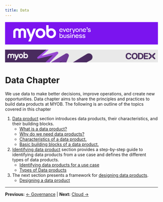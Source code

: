```yaml
---
title: Data
---
```


![MYOB Banner](../../assets/images/myob-banner.png)

<!-- confluence-page-id: 9293661683 -->
![](../assets/BANNER.png)
# Data Chapter

We use data to make better decisions, improve operations, and create new opportunities. Data chapter aims to share the principles and practices to build data products at MYOB. The following is an outline of the topics covered in this chapter

1. [Data product](./data-product.md#what-is-a-data-product) section introduces data products, their characteristics, and their building blocks.
     * [What is a data product?](./data-product.md#what-is-a-data-product)
     * [Why do we need data products?](./data-product.md#why-do-we-need-data-products)
     * [Characteristics of a data product.](./data-product.md#data-product-characteristics)
     * [Basic building blocks of a data product.](./data-product.md#data-product-basic-building-blocks)
2. [Identifying data product](./identifying-data-products.md) section provides a step-by-step guide to identifying data products from a use case and defines the different types of data products.
     * [Identifying data products for a use case](./identifying-data-products.md)
     * [Types of Data products](./identifying-data-products.md#types-of-data-products)
3. The next section presents a framework for [designing data products](./designing-data-product.md).
     * [Designing a data product](./designing-data-product.md)

---

**Previous:** [← Governance](../governance/README.md) | **Next:** [Cloud →](../cloud/README.md)
